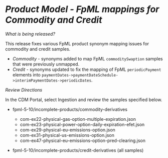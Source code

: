 # *Product Model - FpML mappings for Commodity and Credit*

_What is being released?_

This release fixes various FpML product synonym mapping issues for commodity and credit samples.

- _Commodity_ - synonyms added to map FpML `commoditySwaption` samples that were previously unmapped. 
- _Credit_ - synonyms updated to fix the mapping of FpML `periodicPayment` elements into `paymentDates->paymentDateSchedule->interimPaymentDates->periodicDates`.

_Review Directions_

In the CDM Portal, select Ingestion and review the samples specified below.

* fpml-5-10/incomplete-products/commodity-derivatives
  * com-ex22-physical-gas-option-multiple-expiration.json
  * com-ex23-physical-power-option-daily-expiration-efet.json 
  * com-ex29-physical-eu-emissions-option.json
  * com-ex31-physical-us-emissions-option.json
  * com-ex47-physical-eu-emissions-option-pred-clearing.json

* fpml-5-10/incomplete-products/credit-derivatives (all samples)
